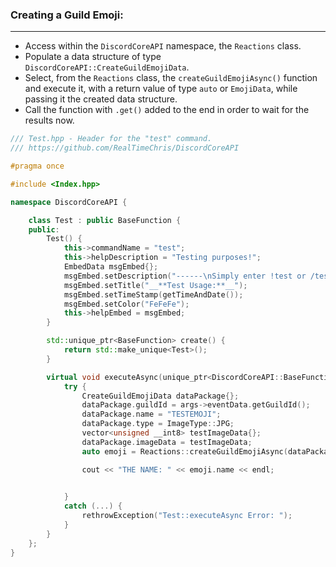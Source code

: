 ### **Creating a Guild Emoji:**
---
- Access within the `DiscordCoreAPI` namespace, the `Reactions` class.
- Populate a data structure of type `DiscordCoreAPI::CreateGuildEmojiData`.
- Select, from the `Reactions` class, the `createGuildEmojiAsync()` function and execute it, with a return value of type `auto` or `EmojiData`, while passing it the created data structure.
- Call the function with `.get()` added to the end in order to wait for the results now.

```cpp
/// Test.hpp - Header for the "test" command.
/// https://github.com/RealTimeChris/DiscordCoreAPI

#pragma once

#include <Index.hpp>

namespace DiscordCoreAPI {

	class Test : public BaseFunction {
	public:
		Test() {
			this->commandName = "test";
			this->helpDescription = "Testing purposes!";
			EmbedData msgEmbed{};
			msgEmbed.setDescription("------\nSimply enter !test or /test!\n------");
			msgEmbed.setTitle("__**Test Usage:**__");
			msgEmbed.setTimeStamp(getTimeAndDate());
			msgEmbed.setColor("FeFeFe");
			this->helpEmbed = msgEmbed;
		}

		std::unique_ptr<BaseFunction> create() {
			return std::make_unique<Test>();
		}

		virtual void executeAsync(unique_ptr<DiscordCoreAPI::BaseFunctionArguments> args) {
			try {
				CreateGuildEmojiData dataPackage{};
				dataPackage.guildId = args->eventData.getGuildId();
				dataPackage.name = "TESTEMOJI";
				dataPackage.type = ImageType::JPG;
				vector<unsigned __int8> testImageData{};
				dataPackage.imageData = testImageData;
				auto emoji = Reactions::createGuildEmojiAsync(dataPackage).get();

				cout << "THE NAME: " << emoji.name << endl;

				
			}
			catch (...) {
				rethrowException("Test::executeAsync Error: ");
			}
		}
	};
}
```
